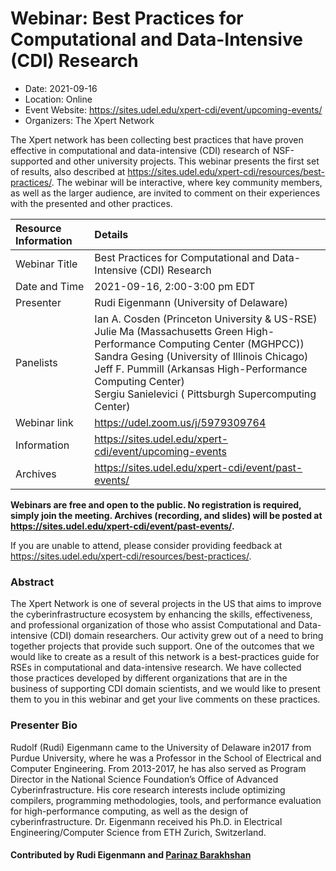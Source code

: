 # Webinar: Best Practices for Computational and Data-Intensive (CDI) Research

*	Date: 2021-09-16
*	Location: Online 
*	Event Website: https://sites.udel.edu/xpert-cdi/event/upcoming-events/
* Organizers: The Xpert Network

The Xpert network has been collecting best practices that have proven effective in computational and data-intensive (CDI) research of NSF-supported and other university projects.
This webinar presents the first set of results, also described at  https://sites.udel.edu/xpert-cdi/resources/best-practices/. The webinar will be interactive, where key community members, as well as the larger audience, are invited to comment on their experiences with the presented and other practices.
	

| Resource Information  | Details
| :------------ | :------------ 
| Webinar Title  | Best Practices for Computational and Data-Intensive (CDI) Research 
| Date and Time | 2021-09-16, 2:00-3:00 pm EDT
| Presenter | Rudi Eigenmann (University of Delaware)
| Panelists | Ian A. Cosden (Princeton University & US-RSE)<br>Julie Ma (Massachusetts Green High-Performance Computing Center (MGHPCC))<br>Sandra Gesing (University of Illinois Chicago)<br>Jeff F. Pummill (Arkansas High-Performance Computing Center)<br>Sergiu Sanielevici ( Pittsburgh Supercomputing Center)
| Webinar link | https://udel.zoom.us/j/5979309764
| Information | https://sites.udel.edu/xpert-cdi/event/upcoming-events
| Archives | https://sites.udel.edu/xpert-cdi/event/past-events/

**Webinars are free and open to the public. No registration is required, simply join the meeting. Archives (recording, and slides) will be posted at https://sites.udel.edu/xpert-cdi/event/past-events/.**

If you are unable to attend, please consider providing feedback at  https://sites.udel.edu/xpert-cdi/resources/best-practices/.

### Abstract
The Xpert Network is one of several projects in the US that aims to improve the cyberinfrastructure ecosystem by enhancing the skills, effectiveness, and professional organization of those who assist Computational and Data-intensive (CDI) domain researchers. Our activity grew out of a need to bring together projects that provide such support. One of the outcomes that we would like to create as a result of this network is a best-practices guide for RSEs in computational and data-intensive research. We have collected those practices developed by different organizations that are in the business of supporting CDI domain scientists, and we would like to present them to you in this webinar and get your live comments on these practices.

### Presenter Bio
Rudolf (Rudi) Eigenmann came to the University of Delaware in2017 from Purdue University, where he was a Professor in the School of Electrical and Computer Engineering. From 2013-2017, he has also served as Program Director in the National Science Foundation’s Office of Advanced Cyberinfrastructure. His core research interests include optimizing compilers, programming methodologies, tools, and performance evaluation for high-performance computing, as well as the design of cyberinfrastructure. Dr. Eigenmann received his Ph.D. in Electrical Engineering/Computer Science from ETH Zurich, Switzerland.

#### Contributed by Rudi Eigenmann and [Parinaz Barakhshan](https://github.com/parinaz2015)

<!---
Publish: yes
Categories: skills
Topics: online learning
Level: 2
Prerequisites: default
Aggregate: none
--->
